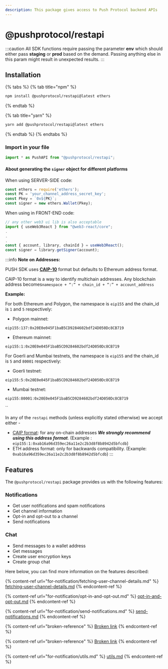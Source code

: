 ```yaml
---
description: This package gives access to Push Protocol backend APIs
---
```


# @pushprotocol/restapi

:::caution
All SDK functions require passing the parameter **env** which should either pass **staging** or **prod** based on the demand. Passing anything else in this param might result in unexpected results.
:::

## Installation <a href="#installation" id="installation"></a>

{% tabs %}
{% tab title="npm" %}
```bash
npm install @pushprotocol/restapi@latest ethers
```
{% endtab %}

{% tab title="yarn" %}
```bash
yarn add @pushprotocol/restapi@latest ethers
```
{% endtab %}
{% endtabs %}

### I**mport in your file**

```typescript
import * as PushAPI from "@pushprotocol/restapi";
```

#### About generating the `signer` object for different platforms

When using SERVER-SIDE code:

```typescript
const ethers = require('ethers');
const PK = 'your_channel_address_secret_key';
const Pkey = `0x${PK}`;
const signer = new ethers.Wallet(Pkey);
```

When using in FRONT-END code:

```typescript
// any other web3 ui lib is also acceptable
import { useWeb3React } from "@web3-react/core";
.
.
.
const { account, library, chainId } = useWeb3React();
const signer = library.getSigner(account);
```

:::info
**Note on Addresses:**

PUSH SDK uses [**CAIP-10**](https://github.com/ChainAgnostic/CAIPs/blob/master/CAIPs/caip-10.md) format but defaults to Ethereum address format.

CAIP-10 format is a way to identify multichain addresses. Any blockchain address becomes`namespace + “:” + chain_id + “:” + account_address`



**Example:**

For both Ethereum and Polygon, the namespace is `eip155` and the chain\_id is `1` and `5` respectively:

* Polygon mainnet:

`eip155:137:0x20E0e045F1baB5CD9284602bdf24D050Dc8CB719`

* Ethereum mainnet:

`eip155:1:0x20E0e045F1baB5CD9284602bdf24D050Dc8CB719`

For Goerli and Mumbai testnets, the namespace is `eip155` and the chain\_id is `5` and `80001` respectively:

* Goerli testnet:

`eip155:5:0x20E0e045F1baB5CD9284602bdf24D050Dc8CB719`

* Mumbai testnet:

`eip155:80001:0x20E0e045F1baB5CD9284602bdf24D050Dc8CB719`

``

In any of the `restapi` methods (unless explicitly stated otherwise) we accept either -

* [CAIP format](https://github.com/ChainAgnostic/CAIPs/blob/master/CAIPs/caip-10.md#test-cases): for any on-chain addresses _**We strongly recommend using this address format**_. (Example : `eip155:1:0xab16a96d359ec26a11e2c2b3d8f8b8942d5bfcdb`)
* ETH address format: only for backwards compatibility. (Example: `0xab16a96d359ec26a11e2c2b3d8f8b8942d5bfcdb`)
:::

## Features

The `@pushprotocol/restapi` package provides us with the following features:

### Notifications

* Get user notifications and spam notifications
* Get channel information
* Opt-in and opt-out to a channel
* Send notifications

### Chat

* Send messages to a wallet address
* Get messages
* Create user encryption keys
* Create group chat

Here below, you can find more information on the features described:

{% content-ref url="for-notification/fetching-user-channel-details.md" %}
[fetching-user-channel-details.md](for-notification/fetching-user-channel-details.md)
{% endcontent-ref %}

{% content-ref url="for-notification/opt-in-and-opt-out.md" %}
[opt-in-and-opt-out.md](for-notification/opt-in-and-opt-out.md)
{% endcontent-ref %}

{% content-ref url="for-notification/send-notifications.md" %}
[send-notifications.md](for-notification/send-notifications.md)
{% endcontent-ref %}

{% content-ref url="broken-reference" %}
[Broken link](broken-reference)
{% endcontent-ref %}

{% content-ref url="broken-reference" %}
[Broken link](broken-reference)
{% endcontent-ref %}

{% content-ref url="for-notification/utils.md" %}
[utils.md](for-notification/utils.md)
{% endcontent-ref %}
